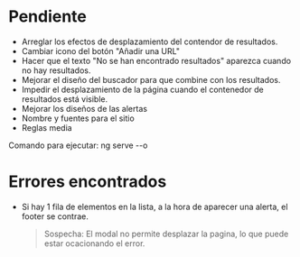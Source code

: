 # Pendiente

- Arreglar los efectos de desplazamiento del contendor de resultados.
- Cambiar icono del botón "Añadir una URL"
- Hacer que el texto "No se han encontrado resultados" aparezca cuando no hay resultados.
- Mejorar el diseño del buscador para que combine con los resultados.
- Impedir el desplazamiento de la página cuando el contenedor de resultados está visible.
- Mejorar los diseños de las alertas
- Nombre y fuentes para el sitio
- Reglas media

Comando para ejecutar: ng serve --o

# Errores encontrados

- Si hay 1 fila de elementos en la lista, a la hora de aparecer una alerta, el footer se contrae.
    > Sospecha: El modal no permite desplazar la pagina, lo que puede estar ocacionando el error.
